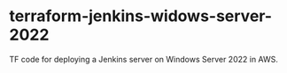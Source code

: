 # terraform-jenkins-widows-server-2022
TF code for deploying a Jenkins server on Windows Server 2022 in AWS.
